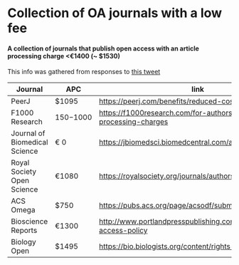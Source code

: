# Collection of OA journals with a low fee


#### A collection of journals that publish open access with an article processing charge <€1400 (~ $1530) 

This info was gathered from responses to [this tweet](https://twitter.com/joachimgoedhart/status/1167874858094514176)


|Journal | APC|link|
|---|---|---|
|PeerJ|$1095|https://peerj.com/benefits/reduced-cost-publishing/|
|F1000 Research|$150-$1000|https://f1000research.com/for-authors/article-processing-charges|
|Journal of Biomedical Science|€ 0|https://jbiomedsci.biomedcentral.com/about|
|Royal Society Open Science|€1080|https://royalsociety.org/journals/authors/open-access/|
|ACS Omega|$750|https://pubs.acs.org/page/acsodf/submission/authors.html|
|Bioscience Reports| €1300|http://www.portlandpresspublishing.com/content/open-access-policy|
|Biology Open| $1495|https://bio.biologists.org/content/rights-permissions|


